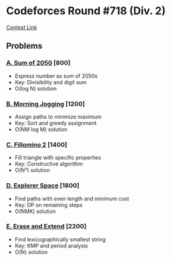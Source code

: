 # Codeforces Round #718 (Div. 2)
[Contest Link](https://codeforces.com/contest/1517)

## Problems

### [A. Sum of 2050](https://codeforces.com/contest/1517/problem/A) [800]
- Express number as sum of 2050s
- Key: Divisibility and digit sum
- O(log N) solution

### [B. Morning Jogging](https://codeforces.com/contest/1517/problem/B) [1200]
- Assign paths to minimize maximum
- Key: Sort and greedy assignment
- O(NM log M) solution

### [C. Fillomino 2](https://codeforces.com/contest/1517/problem/C) [1400]
- Fill triangle with specific properties
- Key: Constructive algorithm
- O(N²) solution

### [D. Explorer Space](https://codeforces.com/contest/1517/problem/D) [1800]
- Find paths with even length and minimum cost
- Key: DP on remaining steps
- O(NMK) solution

### [E. Erase and Extend](https://codeforces.com/contest/1517/problem/E) [2200]
- Find lexicographically smallest string
- Key: KMP and period analysis
- O(N) solution
